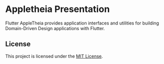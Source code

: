 # Appletheia Presentation

Flutter AppleTheia provides application interfaces and utilities for building Domain-Driven Design applications with Flutter.

## License

This project is licensed under the [MIT License](./LICENSE).
